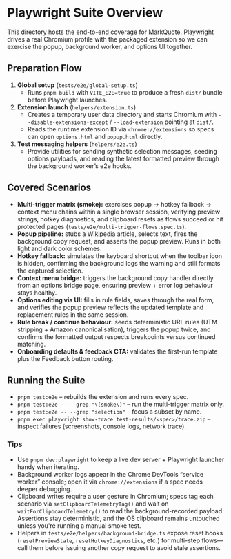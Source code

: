 <!-- markdownlint-disable MD013 -->

# Playwright Suite Overview

This directory hosts the end-to-end coverage for MarkQuote. Playwright drives a real Chromium profile with the packaged extension so we can exercise the popup, background worker, and options UI together.

## Preparation Flow

1. **Global setup** (`tests/e2e/global-setup.ts`)
   - Runs `pnpm build` with `VITE_E2E=true` to produce a fresh `dist/` bundle before Playwright launches.
2. **Extension launch** (`helpers/extension.ts`)
   - Creates a temporary user data directory and starts Chromium with `--disable-extensions-except` / `--load-extension` pointing at `dist/`.
   - Reads the runtime extension ID via `chrome://extensions` so specs can open `options.html` and `popup.html` directly.
3. **Test messaging helpers** (`helpers/e2e.ts`)
   - Provide utilities for sending synthetic selection messages, seeding options payloads, and reading the latest formatted preview through the background worker’s e2e hooks.

## Covered Scenarios

- **Multi-trigger matrix (smoke):** exercises popup → hotkey fallback → context menu chains within a single browser session, verifying preview strings, hotkey diagnostics, and clipboard resets as flows succeed or hit protected pages (`tests/e2e/multi-trigger-flows.spec.ts`).
- **Popup pipeline:** stubs a Wikipedia article, selects text, fires the background copy request, and asserts the popup preview. Runs in both light and dark color schemes.
- **Hotkey fallback:** simulates the keyboard shortcut when the toolbar icon is hidden, confirming the background logs the warning and still formats the captured selection.
- **Context menu bridge:** triggers the background copy handler directly from an options bridge page, ensuring preview + error log behaviour stays healthy.
- **Options editing via UI:** fills in rule fields, saves through the real form, and verifies the popup preview reflects the updated template and replacement rules in the same session.
- **Rule break / continue behaviour:** seeds deterministic URL rules (UTM stripping + Amazon canonicalisation), triggers the popup twice, and confirms the formatted output respects breakpoints versus continued matching.
- **Onboarding defaults & feedback CTA:** validates the first-run template plus the Feedback button routing.

## Running the Suite

- `pnpm test:e2e` – rebuilds the extension and runs every spec.
- `pnpm test:e2e -- --grep "\[smoke\]"` – run the multi-trigger matrix only.
- `pnpm test:e2e -- --grep "selection"` – focus a subset by name.
- `pnpm exec playwright show-trace test-results/<spec>/trace.zip` – inspect failures (screenshots, console logs, network trace).

### Tips

- Use `pnpm dev:playwright` to keep a live dev server + Playwright launcher handy when iterating.
- Background worker logs appear in the Chrome DevTools “service worker” console; open it via `chrome://extensions` if a spec needs deeper debugging.
- Clipboard writes require a user gesture in Chromium; specs tag each scenario via `setClipboardTelemetryTag()` and wait on `waitForClipboardTelemetry()` to read the background-recorded payload. Assertions stay deterministic, and the OS clipboard remains untouched unless you're running a manual smoke test.
- Helpers in `tests/e2e/helpers/background-bridge.ts` expose reset hooks (`resetPreviewState`, `resetHotkeyDiagnostics`, etc.) for multi-step flows—call them before issuing another copy request to avoid stale assertions.
